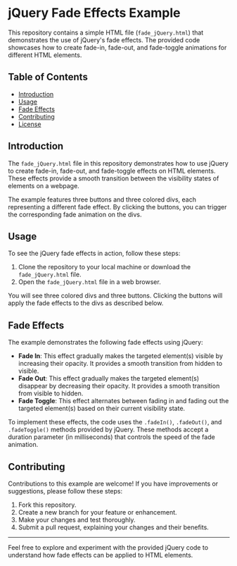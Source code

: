 # jQuery Fade Effects Example

This repository contains a simple HTML file (`fade_jQuery.html`) that demonstrates the use of jQuery's fade effects. The provided code showcases how to create fade-in, fade-out, and fade-toggle animations for different HTML elements.

## Table of Contents

- [Introduction](#introduction)
- [Usage](#usage)
- [Fade Effects](#fade-effects)
- [Contributing](#contributing)
- [License](#license)

## Introduction

The `fade_jQuery.html` file in this repository demonstrates how to use jQuery to create fade-in, fade-out, and fade-toggle effects on HTML elements. These effects provide a smooth transition between the visibility states of elements on a webpage.

The example features three buttons and three colored divs, each representing a different fade effect. By clicking the buttons, you can trigger the corresponding fade animation on the divs.

## Usage

To see the jQuery fade effects in action, follow these steps:

1. Clone the repository to your local machine or download the `fade_jQuery.html` file.
2. Open the `fade_jQuery.html` file in a web browser.

You will see three colored divs and three buttons. Clicking the buttons will apply the fade effects to the divs as described below.

## Fade Effects

The example demonstrates the following fade effects using jQuery:

- **Fade In**: This effect gradually makes the targeted element(s) visible by increasing their opacity. It provides a smooth transition from hidden to visible.
- **Fade Out**: This effect gradually makes the targeted element(s) disappear by decreasing their opacity. It provides a smooth transition from visible to hidden.
- **Fade Toggle**: This effect alternates between fading in and fading out the targeted element(s) based on their current visibility state.

To implement these effects, the code uses the `.fadeIn()`, `.fadeOut()`, and `.fadeToggle()` methods provided by jQuery. These methods accept a duration parameter (in milliseconds) that controls the speed of the fade animation.

## Contributing

Contributions to this example are welcome! If you have improvements or suggestions, please follow these steps:

1. Fork this repository.
2. Create a new branch for your feature or enhancement.
3. Make your changes and test thoroughly.
4. Submit a pull request, explaining your changes and their benefits.

---

Feel free to explore and experiment with the provided jQuery code to understand how fade effects can be applied to HTML elements.

